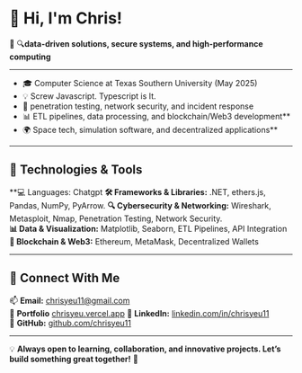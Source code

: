 # 👋 Hi, I'm Chris!

🚀 🔍**data-driven solutions, secure systems, and high-performance computing**  

---
- 🎓 Computer Science at Texas Southern University (May 2025)  
- 💡 Screw Javascript. Typescript is It.   
- 🔐 penetration testing, network security, and incident response  
- 📊 ETL pipelines, data processing, and blockchain/Web3 development**  
- 🌍 Space tech, simulation software, and decentralized applications**  

---
## 🔹 Technologies & Tools  
**💻 Languages: Chatgpt
**🛠️ Frameworks & Libraries:** .NET, ethers.js, Pandas, NumPy, PyArrow.
**🔍 Cybersecurity & Networking:** Wireshark, Metasploit, Nmap, Penetration Testing, Network Security.  
**📊 Data & Visualization:** Matplotlib, Seaborn, ETL Pipelines, API Integration  
**🚀 Blockchain & Web3:** Ethereum, MetaMask, Decentralized Wallets  

---

## 🔹 Connect With Me  
📫 **Email:** chrisyeu11@gmail.com  
🔗 **Portfolio** [chrisyeu.vercel.app](https://chrisyeu.vercel.app)
🔗 **LinkedIn:** [linkedin.com/in/chrisyeu11](https://linkedin.com/in/chrisyeu11)  
🔗 **GitHub:** [github.com/chrisyeu11](https://github.com/chrisyeu11)  

---

💡 **Always open to learning, collaboration, and innovative projects. Let’s build something great together!** 🚀
